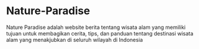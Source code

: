 # Nature-Paradise

Nature Paradise adalah website berita tentang wisata alam 
yang memiliki tujuan untuk membagikan cerita, tips, dan 
panduan tentang destinasi wisata alam yang menakjubkan 
di seluruh wilayah di Indonesia

